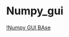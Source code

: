 # Numpy_gui

[!Numpy GUI BAse ](https://github.com/Pythoniha/Numpy_gui/blob/main/asdasdasdasdas.jpg)
